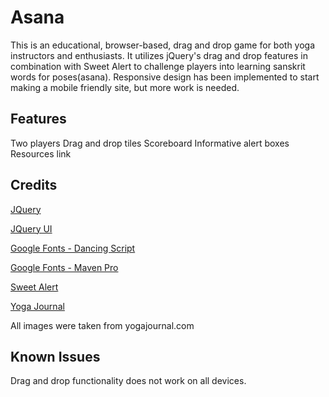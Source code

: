 <h1>Asana </h1>
<p>This is an educational, browser-based, drag and drop game for both yoga instructors and enthusiasts. It utilizes jQuery's drag and drop features in combination with Sweet Alert to challenge players into learning sanskrit words for poses(asana). Responsive design has been implemented to start making a mobile friendly site, but more work is needed.</p>

<h2>Features</h2>
Two players
Drag and drop tiles
Scoreboard
Informative alert boxes
Resources link 


<h2> Credits </h2>
<a href="http://jquery.com/"><p>JQuery</p></a>
<a href="http://jqueryui.com/"><p>JQuery UI</p></a>
<a href="https://www.google.com/fonts/specimen/Dancing+Script/"><p>Google Fonts - Dancing Script</p></a>
<a href="https://www.google.com/fonts/specimen/Maven+Pro"><p>Google Fonts - Maven Pro</p></a>
<a href="http://t4t5.github.io/sweetalert/"><p>Sweet Alert</p> </a>
<a href="http://www.yogajournal.com/pose-finder/"><p> Yoga Journal </p> </a>

<p>All images were taken from yogajournal.com<p>


<h2>Known Issues</h2>
Drag and drop functionality does not work on all devices.
